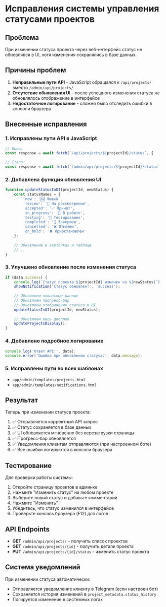 # Исправления системы управления статусами проектов

## Проблема
При изменении статуса проекта через веб-интерфейс статус не обновлялся в UI, хотя изменения сохранялись в базе данных.

## Причины проблем
1. **Неправильные пути API** - JavaScript обращался к `/api/projects/` вместо `/admin/api/projects/`
2. **Отсутствие обновления UI** - после успешного изменения статуса не обновлялось отображение в интерфейсе
3. **Недостаточное логирование** - сложно было отследить ошибки в консоли браузера

## Внесенные исправления

### 1. Исправлены пути API в JavaScript
```javascript
// Было:
const response = await fetch(`/api/projects/${projectId}/status`, {

// Стало:
const response = await fetch(`/admin/api/projects/${projectId}/status`, {
```

### 2. Добавлена функция обновления UI
```javascript
function updateStatusInUI(projectId, newStatus) {
    const statusNames = {
        'new': '🆕 Новый',
        'review': '👀 На рассмотрении',
        'accepted': '✅ Принят',
        'in_progress': '🔄 В работе',
        'testing': '🧪 Тестирование',
        'completed': '🎉 Завершен',
        'cancelled': '❌ Отменен',
        'on_hold': '⏸️ Приостановлен'
    };
    
    // Обновление в карточках и таблице
    // ...
}
```

### 3. Улучшено обновление после изменения статуса
```javascript
if (data.success) {
    console.log(`Статус проекта ${projectId} изменен на ${newStatus}`);
    showNotification('Статус обновлен!', 'success');
    
    // Обновляем локальные данные
    // Обновляем прогресс-бар
    // Обновляем отображение статуса в UI
    updateStatusInUI(projectId, newStatus);
    
    // Обновляем весь дисплей
    updateProjectsDisplay();
}
```

### 4. Добавлено подробное логирование
```javascript
console.log('Ответ API:', data);
console.error('Ошибка при обновлении статуса:', data.message);
```

### 5. Исправлены пути во всех шаблонах
- `app/admin/templates/projects.html`
- `app/admin/templates/notifications.html`

## Результат
Теперь при изменении статуса проекта:
1. ✅ Отправляется корректный API запрос
2. ✅ Статус сохраняется в базе данных
3. ✅ UI обновляется мгновенно без перезагрузки страницы
4. ✅ Прогресс-бар обновляется
5. ✅ Уведомления клиентам отправляются (при настроенном боте)
6. ✅ Все ошибки логируются в консоли браузера

## Тестирование
Для проверки работы системы:
1. Откройте страницу проектов в админке
2. Нажмите "Изменить статус" на любом проекте
3. Выберите новый статус и добавьте комментарий
4. Нажмите "Изменить"
5. Убедитесь, что статус изменился в интерфейсе
6. Проверьте консоль браузера (F12) для логов

## API Endpoints
- **GET** `/admin/api/projects/` - получить список проектов
- **GET** `/admin/api/projects/{id}` - получить детали проекта
- **PUT** `/admin/api/projects/{id}/status` - изменить статус проекта

## Система уведомлений
При изменении статуса автоматически:
- Отправляется уведомление клиенту в Telegram (если настроен бот)
- Сохраняется история изменений в `project_metadata.status_history`
- Логируется изменение в системных логах
